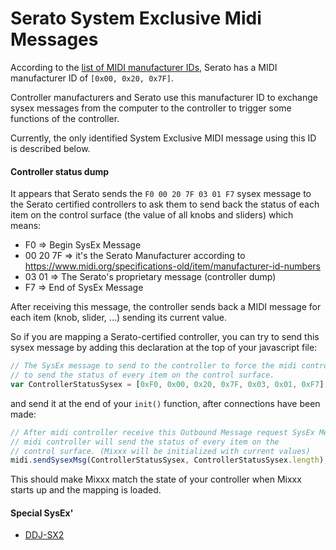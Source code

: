 # Serato System Exclusive Midi Messages

According to the [list of MIDI manufacturer
IDs](https://www.midi.org/specifications-old/item/manufacturer-id-numbers),
Serato has a MIDI manufacturer ID of `[0x00, 0x20, 0x7F]`.

Controller manufacturers and Serato use this manufacturer ID to exchange
sysex messages from the computer to the controller to trigger some
functions of the controller.

Currently, the only identified System Exclusive MIDI message using this
ID is described below.

#### Controller status dump

It appears that Serato sends the `F0 00 20 7F 03 01 F7` sysex message to
the Serato certified controllers to ask them to send back the status of
each item on the control surface (the value of all knobs and sliders)
which means:

  - F0 ⇒ Begin SysEx Message
  - 00 20 7F ⇒ it's the Serato Manufacturer according to
    <https://www.midi.org/specifications-old/item/manufacturer-id-numbers>
  - 03 01 ⇒ The Serato's proprietary message (controller dump)
  - F7 ⇒ End of SysEx Message

After receiving this message, the controller sends back a MIDI message
for each item (knob, slider, ...) sending its current value.

So if you are mapping a Serato-certified controller, you can try to send
this sysex message by adding this declaration at the top of your
javascript file:

``` javascript
// The SysEx message to send to the controller to force the midi controller
// to send the status of every item on the control surface.
var ControllerStatusSysex = [0xF0, 0x00, 0x20, 0x7F, 0x03, 0x01, 0xF7];
```

and send it at the end of your `init()` function, after connections have
been made:

``` javascript
// After midi controller receive this Outbound Message request SysEx Message,
// midi controller will send the status of every item on the
// control surface. (Mixxx will be initialized with current values)
midi.sendSysexMsg(ControllerStatusSysex, ControllerStatusSysex.length);
```

This should make Mixxx match the state of your controller when Mixxx
starts up and the mapping is loaded.

#### Special SysEx'

  - [DDJ-SX2](DDJ-SX2)
